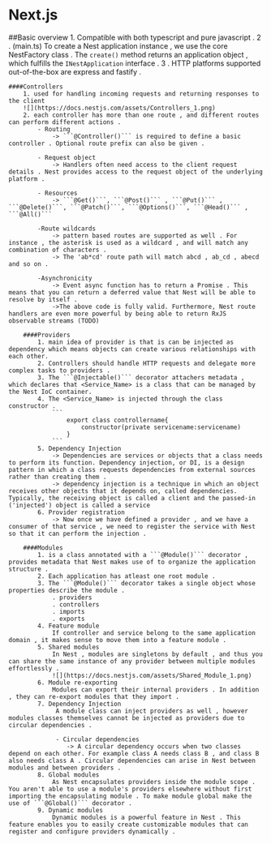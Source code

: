 # Next.js 

##Basic overview 
    1. Compatible with both typescript and pure javascript . 
    2 . (main.ts) To create a Nest application instance , we use the core NestFactory class . The ```create()``` method returns an application object , which fulfills the ```INestApplication``` interface . 
    3 . HTTP platforms supported out-of-the-box are express and fastify .

    ####Controllers 
        1. used for handling incoming requests and returning responses to the client 
        ![](https://docs.nestjs.com/assets/Controllers_1.png)
        2. each controller has more than one route , and different routes can perform different actions .  
            - Routing 
                -> ```@Controller()``` is required to define a basic controller . Optional route prefix can also be given . 
            
            - Request object 
                -> Handlers often need access to the client request details . Nest provides access to the request object of the underlying platform . 
            
            - Resources 
                -> ```@Get()```, ```@Post()``` , ```@Put()``` , ```@Delete()```, ```@Patch()```, ```@Options()```, ```@Head()``` , ```@All()```
            
            -Route wildcards 
                -> pattern based routes are supported as well . For instance , the asterisk is used as a wildcard , and will match any combination of characters . 
                -> The 'ab*cd' route path will match abcd , ab_cd , abecd and so on . 
            
            -Asynchronicity
                -> Event async function has to return a Promise . This means that you can return a deferred value that Nest will be able to resolve by itself . 
                ->The above code is fully valid. Furthermore, Nest route handlers are even more powerful by being able to return RxJS observable streams (TODO)

        ####Providers 
            1. main idea of provider is that is can be injected as dependency which means objects can create various relationships with each other. 
            2. Controllers should handle HTTP requests and delegate more complex tasks to providers . 
            3. The ```@Injectable()``` decorator attachers metadata , which declares that <Service_Name> is a class that can be managed by the Nest IoC container. 
            4. The <Service_Name> is injected through the class constructor . 
                ```
                    export class controllername{
                        constructor(private servicename:servicename)
                    }
                ```
            5. Dependency Injection 
                -> Dependencies are services or objects that a class needs to perform its function. Dependency injection, or DI, is a design pattern in which a class requests dependencies from external sources rather than creating them . 
                -> dependency injection is a technique in which an object receives other objects that it depends on, called dependencies. Typically, the receiving object is called a client and the passed-in ('injected') object is called a service
            6. Provider registration 
                -> Now once we have defined a provider , and we have a consumer of that service , we need to register the service with Nest so that it can perform the injection . 
        
        ####Modules 
            1. is a class annotated with a ```@Module()``` decorator , provides metadata that Nest makes use of to organize the application structure . 
            2. Each application has atleast one root module . 
            3. The ```@Module()``` decorator takes a single object whose properties describe the module . 
                . providers 
                . controllers 
                . imports 
                . exports 
            4. Feature module 
                If controller and service belong to the same application domain , it makes sense to move them into a feature module . 
            5. Shared modules 
                In Nest , modules are singletons by default , and thus you can share the same instance of any provider between multiple modules effortlessly . 
                ![](https://docs.nestjs.com/assets/Shared_Module_1.png)
            6. Module re-exporting 
                Modules can export their internal providers . In addition , they can re-export modules that they import .  
            7. Dependency Injection 
                 A module class can inject providers as well , however modules classes themselves cannot be injected as providers due to circular dependencies . 

                 - Circular dependencies 
                    -> A circular dependency occurs when two classes depend on each other. For example class A needs class B , and class B also needs class A . Circular dependencies can arise in Nest between modules and between providers . 
            8. Global modules 
                As Nest encapsulates providers inside the module scope . You aren't able to use a module's providers elsewhere without first importing the encapsulating module . To make module global make the use of ```@Global()``` decorator . 
            9. Dynamic modules 
                Dynamic modules is a powerful feature in Nest . This feature enables you to easily create customizable modules that can register and configure providers dynamically . 